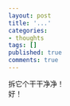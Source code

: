 ```yaml
---
layout: post
title: '...'
categories:
- thoughts
tags: []
published: true
comments: true
---
```

<p>拆它个干干净净！<br />好！</p>
